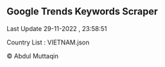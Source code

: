 

## Google Trends Keywords Scraper 
 
Last Update 29-11-2022 , 23:58:51

Country List :
VIETNAM.json



© Abdul Muttaqin 
